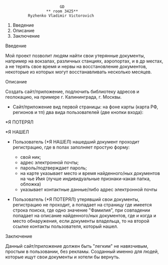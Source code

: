 
                            GD
                      ** room 3425**
              Ryzhenko Vladimir Victorovich

1. Введение
2. Описание 
3. Заключение

Введение

Мой проект позволит людям найти свои утерянные документы, например на вокзалах, различных станциях, аэропортах, и в др местах, а
не терять свое время и нервы на восстановление документов, некоторые из которых могут восстанавливать несколько месяцев.  


Описание

Создать сайт/приложение, подлючить библиотеку адресов и геолокацию, на примере г. Калининграда, г. Москвы.

* Сайт/приложение вид первой страницы: на фоне карты (карта РФ, регионов и тп) два вида пользователей (две кнопки входа):

*Я ПОТЕРЯЛ

*Я НАШЕЛ

* Пользователь (*Я НАШЕЛ) нашедший документ проходит регистрацию, где в полах заполняет простую форму:
  - свой ник;
  - адрес электронной почты;
  - пароль/подтверждает пароль;
  - на карте указывает место и время найденного/ных документов на чье Имя (лучше индивидуальные признаки-какая папка, обложка)
  - указывает контактные данные/либо адрес электронной почты
  
* Пользователь (*Я ПОТЕРЯЛ) утерявший свои документы, регистрацию не проходит, а попадает на страницу
где имеется строка поиска, где одно значение "Фамилия", при совпадении попадает на описание 
найденного/ных документов, где и когда и место обнаружения, если документы владельца, то 
на второй ссылке контакты пользователя, который нашел.


Заключение

Данный сайт/приложение должен быть "легким" не навязчивым, простым в пользовании, без рекламы.
Созданный именно для людей, которые ищут свои документы и хотели бы вернуть.











